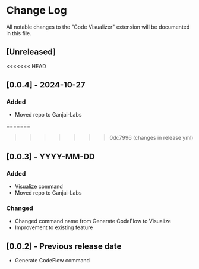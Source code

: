 # Change Log

All notable changes to the "Code Visualizer" extension will be documented in this file.

## [Unreleased]

<<<<<<< HEAD
## [0.0.4] - 2024-10-27
### Added
- Moved repo to Ganjai-Labs

=======
>>>>>>> 0dc7996 (changes in release yml)
## [0.0.3] - YYYY-MM-DD
### Added
- Visualize command
- Moved repo to Ganjai-Labs
### Changed
- Changed command name from Generate CodeFlow to Visualize
- Improvement to existing feature





## [0.0.2] - Previous release date
- Generate CodeFlow command


